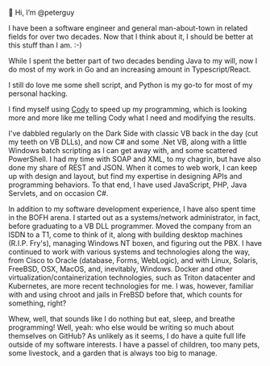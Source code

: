 👋 Hi, I’m @peterguy

I have been a software engineer and general man-about-town in related fields for over two decades. Now that I think about it, I should be better at this stuff than I am. :-)

While I spent the better part of two decades bending Java to my will, now I do most of my work in Go and an increasing amount in Typescript/React.

I still do love me some shell script, and Python is my go-to for most of my personal hacking.

I find myself using [Cody](https://sourcegraph.com/cody) to speed up my programming, which is looking more and more like me telling Cody what I need and modifying the results.

I've dabbled regularly on the Dark Side with classic VB back in the day (cut my teeth on VB DLLs), and now C# and some .Net VB, along with a little Windows batch scripting as I can get away with, and some scattered PowerShell. I had my time with SOAP and XML, to my chagrin, but have also done my share of REST and JSON. When it comes to web work, I can keep up with design and layout, but find my expertise in designing APIs and programming behaviors. To that end, I have used JavaScript, PHP, Java Servlets, and on occasion C#.

In addition to my software development experience, I have also spent time in the BOFH arena. I started out as a systems/network administrator, in fact, before graduating to a VB DLL programmer. Moved the company from an ISDN to a T1, come to think of it, along with building desktop machines (R.I.P. Fry's), managing Windows NT boxen, and figuring out the PBX. I have continued to work with various systems and technologies along the way, from Cisco to Oracle (database, Forms, WebLogic), and with Linux, Solaris, FreeBSD, OSX, MacOS, and, inevitably, Windows. Docker and other virtualization/containerization technologies, such as Triton datacenter and Kubernetes, are more recent technologies for me. I was, however, familiar with and using chroot and jails in FreBSD before that, which counts for something, right?

Whew, well, that sounds like I do nothing but eat, sleep, and breathe programming! Well, yeah: who else would be writing so much about themselves on GitHub? As unlikely as it seems, I do have a quite full life outside of my software interests. I have a passel of children, too many pets, some livestock, and a garden that is always too big to manage.

<!---
peterguy/peterguy is a ✨ special ✨ repository because its `README.md` (this file) appears on your GitHub profile.
You can click the Preview link to take a look at your changes.
--->
